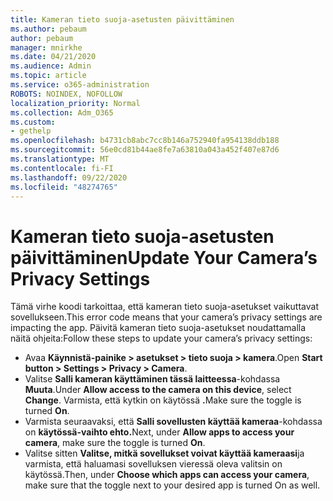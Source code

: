 ```yaml
---
title: Kameran tieto suoja-asetusten päivittäminen
ms.author: pebaum
author: pebaum
manager: mnirkhe
ms.date: 04/21/2020
ms.audience: Admin
ms.topic: article
ms.service: o365-administration
ROBOTS: NOINDEX, NOFOLLOW
localization_priority: Normal
ms.collection: Adm_O365
ms.custom:
- gethelp
ms.openlocfilehash: b4731cb8abc7cc8b146a752940fa954138ddb188
ms.sourcegitcommit: 56e0cd81b44ae8fe7a63810a043a452f407e87d6
ms.translationtype: MT
ms.contentlocale: fi-FI
ms.lasthandoff: 09/22/2020
ms.locfileid: "48274765"
---
```

# <a name="update-your-cameras-privacy-settings"></a><span data-ttu-id="6a958-102">Kameran tieto suoja-asetusten päivittäminen</span><span class="sxs-lookup"><span data-stu-id="6a958-102">Update Your Camera’s Privacy Settings</span></span>

<span data-ttu-id="6a958-103">Tämä virhe koodi tarkoittaa, että kameran tieto suoja-asetukset vaikuttavat sovellukseen.</span><span class="sxs-lookup"><span data-stu-id="6a958-103">This error code means that your camera’s privacy settings are impacting the app.</span></span> <span data-ttu-id="6a958-104">Päivitä kameran tieto suoja-asetukset noudattamalla näitä ohjeita:</span><span class="sxs-lookup"><span data-stu-id="6a958-104">Follow these steps to update your camera’s privacy settings:</span></span>

- <span data-ttu-id="6a958-105">Avaa **Käynnistä-painike > asetukset > tieto suoja > kamera**.</span><span class="sxs-lookup"><span data-stu-id="6a958-105">Open **Start button > Settings > Privacy > Camera**.</span></span>
- <span data-ttu-id="6a958-106">Valitse **Salli kameran käyttäminen tässä laitteessa**-kohdassa **Muuta**.</span><span class="sxs-lookup"><span data-stu-id="6a958-106">Under **Allow access to the camera on this device**, select **Change**.</span></span> <span data-ttu-id="6a958-107">Varmista, että kytkin on käytössä **.**</span><span class="sxs-lookup"><span data-stu-id="6a958-107">Make sure the toggle is turned **On**.</span></span>
- <span data-ttu-id="6a958-108">Varmista seuraavaksi, että **Salli sovellusten käyttää kameraa**-kohdassa on **käytössä-vaihto ehto.**</span><span class="sxs-lookup"><span data-stu-id="6a958-108">Next, under **Allow apps to access your camera**, make sure the toggle is turned **On**.</span></span>
- <span data-ttu-id="6a958-109">Valitse sitten **Valitse, mitkä sovellukset voivat käyttää kameraasi**ja varmista, että haluamasi sovelluksen vieressä oleva valitsin on käytössä.</span><span class="sxs-lookup"><span data-stu-id="6a958-109">Then, under **Choose which apps can access your camera**, make sure that the toggle next to your desired app is turned On as well.</span></span>
